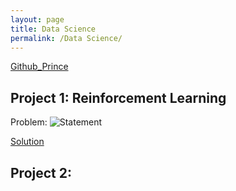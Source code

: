 ```yaml
---
layout: page
title: Data Science
permalink: /Data Science/
---
```


[Github_Prince](https://github.com/princeklat03)

## Project 1: Reinforcement Learning
Problem:
![Statement]("/images/Reinforcement_learning.png")

[Solution](https://github.com/princeklat03/Reinforcement-Learning/blob/main/Reinforcement%20Learning.ipynb)

## Project 2: 
